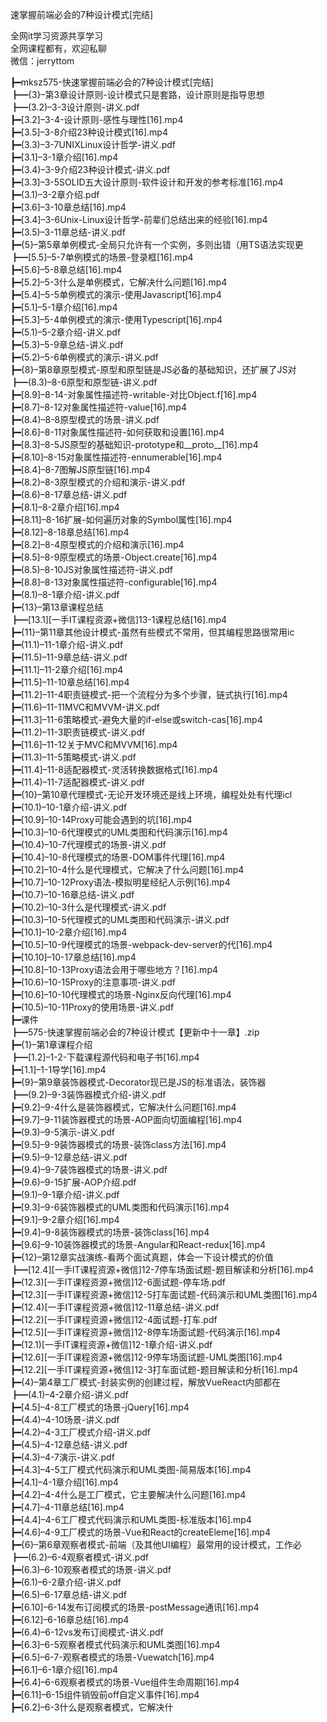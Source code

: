 速掌握前端必会的7种设计模式[完结]

全网it学习资源共享学习<br>全网课程都有，欢迎私聊<br>微信：jerryttom<br>

┣━mksz575-快速掌握前端必会的7种设计模式[完结]<br> ┣━{3}–第3章设计原则-设计模式只是套路，设计原则是指导思想<br> ┣━(3.2)–3-3设计原则-讲义.pdf<br> ┣━[3.2]–3-4-设计原则-感性与理性[16].mp4<br> ┣━[3.5]–3-8介绍23种设计模式[16].mp4<br> ┣━(3.3)–3-7UNIXLinux设计哲学-讲义.pdf<br> ┣━[3.1]–3-1章介绍[16].mp4<br> ┣━(3.4)–3-9介绍23种设计模式-讲义.pdf<br> ┣━[3.3]–3-5SOLID五大设计原则-软件设计和开发的参考标准[16].mp4<br> ┣━(3.1)–3-2章介绍.pdf<br> ┣━[3.6]–3-10章总结[16].mp4<br> ┣━[3.4]–3-6Unix-Linux设计哲学-前辈们总结出来的经验[16].mp4<br> ┣━(3.5)–3-11章总结-讲义.pdf<br> ┣━{5}–第5章单例模式-全局只允许有一个实例，多则出错（用TS语法实现更<br> ┣━[5.5]–5-7单例模式的场景-登录框[16].mp4<br> ┣━[5.6]–5-8章总结[16].mp4<br> ┣━[5.2]–5-3什么是单例模式，它解决什么问题[16].mp4<br> ┣━[5.4]–5-5单例模式的演示-使用Javascript[16].mp4<br> ┣━[5.1]–5-1章介绍[16].mp4<br> ┣━[5.3]–5-4单例模式的演示-使用Typescript[16].mp4<br> ┣━(5.1)–5-2章介绍-讲义.pdf<br> ┣━(5.3)–5-9章总结-讲义.pdf<br> ┣━(5.2)–5-6单例模式的演示-讲义.pdf<br> ┣━{8}–第8章原型模式-原型和原型链是JS必备的基础知识，还扩展了JS对<br> ┣━(8.3)–8-6原型和原型链-讲义.pdf<br> ┣━[8.9]–8-14-对象属性描述符-writable-对比Object.f[16].mp4<br> ┣━[8.7]–8-12对象属性描述符-value[16].mp4<br> ┣━(8.4)–8-8原型模式的场景-讲义.pdf<br> ┣━[8.6]–8-11对象属性描述符-如何获取和设置[16].mp4<br> ┣━[8.3]–8-5JS原型的基础知识-prototype和__proto__[16].mp4<br> ┣━[8.10]–8-15对象属性描述符-ennumerable[16].mp4<br> ┣━[8.4]–8-7图解JS原型链[16].mp4<br> ┣━(8.2)–8-3原型模式的介绍和演示-讲义.pdf<br> ┣━(8.6)–8-17章总结-讲义.pdf<br> ┣━[8.1]–8-2章介绍[16].mp4<br> ┣━[8.11]–8-16扩展-如何遍历对象的Symbol属性[16].mp4<br> ┣━[8.12]–8-18章总结[16].mp4<br> ┣━[8.2]–8-4原型模式的介绍和演示[16].mp4<br> ┣━[8.5]–8-9原型模式的场景-Object.create[16].mp4<br> ┣━(8.5)–8-10JS对象属性描述符-讲义.pdf<br> ┣━[8.8]–8-13对象属性描述符-configurable[16].mp4<br> ┣━(8.1)–8-1章介绍-讲义.pdf<br> ┣━{13}–第13章课程总结<br> ┣━[13.1][一手IT课程资源+微信]13-1课程总结[16].mp4<br> ┣━{11}–第11章其他设计模式-虽然有些模式不常用，但其编程思路很常用ic<br> ┣━(11.1)–11-1章介绍-讲义.pdf<br> ┣━(11.5)–11-9章总结-讲义.pdf<br> ┣━[11.1]–11-2章介绍[16].mp4<br> ┣━[11.5]–11-10章总结[16].mp4<br> ┣━[11.2]–11-4职责链模式-把一个流程分为多个步骤，链式执行[16].mp4<br> ┣━(11.6)–11-11MVC和MVVM-讲义.pdf<br> ┣━[11.3]–11-6策略模式-避免大量的if-else或switch-cas[16].mp4<br> ┣━(11.2)–11-3职责链模式-讲义.pdf<br> ┣━[11.6]–11-12关于MVC和MVVM[16].mp4<br> ┣━(11.3)–11-5策略模式-讲义.pdf<br> ┣━[11.4]–11-8适配器模式-灵活转换数据格式[16].mp4<br> ┣━(11.4)–11-7适配器模式-讲义.pdf<br> ┣━{10}–第10章代理模式-无论开发环境还是线上环境，编程处处有代理icl<br> ┣━(10.1)–10-1章介绍-讲义.pdf<br> ┣━[10.9]–10-14Proxy可能会遇到的坑[16].mp4<br> ┣━[10.3]–10-6代理模式的UML类图和代码演示[16].mp4<br> ┣━(10.4)–10-7代理模式的场景-讲义.pdf<br> ┣━[10.4]–10-8代理模式的场景-DOM事件代理[16].mp4<br> ┣━[10.2]–10-4什么是代理模式，它解决了什么问题[16].mp4<br> ┣━[10.7]–10-12Proxy语法-模拟明星经纪人示例[16].mp4<br> ┣━(10.7)–10-16章总结-讲义.pdf<br> ┣━(10.2)–10-3什么是代理模式-讲义.pdf<br> ┣━(10.3)–10-5代理模式的UML类图和代码演示-讲义.pdf<br> ┣━[10.1]–10-2章介绍[16].mp4<br> ┣━[10.5]–10-9代理模式的场景-webpack-dev-server的代[16].mp4<br> ┣━[10.10]–10-17章总结[16].mp4<br> ┣━[10.8]–10-13Proxy语法会用于哪些地方？[16].mp4<br> ┣━(10.6)–10-15Proxy的注意事项-讲义.pdf<br> ┣━[10.6]–10-10代理模式的场景-Nginx反向代理[16].mp4<br> ┣━(10.5)–10-11Proxy的使用场景-讲义.pdf<br> ┣━课件<br> ┣━575-快速掌握前端必会的7种设计模式【更新中十一章】.zip<br> ┣━{1}–第1章课程介绍<br> ┣━[1.2]–1-2-下载课程源代码和电子书[16].mp4<br> ┣━[1.1]–1-1导学[16].mp4<br> ┣━{9}–第9章装饰器模式-Decorator现已是JS的标准语法，装饰器<br> ┣━(9.2)–9-3装饰器模式介绍-讲义.pdf<br> ┣━[9.2]–9-4什么是装饰器模式，它解决什么问题[16].mp4<br> ┣━[9.7]–9-11装饰器模式的场景-AOP面向切面编程[16].mp4<br> ┣━(9.3)–9-5演示-讲义.pdf<br> ┣━[9.5]–9-9装饰器模式的场景-装饰class方法[16].mp4<br> ┣━(9.5)–9-12章总结-讲义.pdf<br> ┣━(9.4)–9-7装饰器模式的场景-讲义.pdf<br> ┣━(9.6)–9-15扩展-AOP介绍.pdf<br> ┣━(9.1)–9-1章介绍-讲义.pdf<br> ┣━[9.3]–9-6装饰器模式的UML类图和代码演示[16].mp4<br> ┣━[9.1]–9-2章介绍[16].mp4<br> ┣━[9.4]–9-8装饰器模式的场景-装饰class[16].mp4<br> ┣━[9.6]–9-10装饰器模式的场景-Angular和React-redux[16].mp4<br> ┣━{12}–第12章实战演练-看两个面试真题，体会一下设计模式的价值<br> ┣━[12.4][一手IT课程资源+微信]12-7停车场面试题-题目解读和分析[16].mp4<br> ┣━(12.3)[一手IT课程资源+微信]12-6面试题-停车场.pdf<br> ┣━[12.3][一手IT课程资源+微信]12-5打车面试题-代码演示和UML类图[16].mp4<br> ┣━(12.4)[一手IT课程资源+微信]12-11章总结-讲义.pdf<br> ┣━(12.2)[一手IT课程资源+微信]12-4面试题-打车.pdf<br> ┣━[12.5][一手IT课程资源+微信]12-8停车场面试题-代码演示[16].mp4<br> ┣━(12.1)[一手IT课程资源+微信]12-1章介绍-讲义.pdf<br> ┣━[12.6][一手IT课程资源+微信]12-9停车场面试题-UML类图[16].mp4<br> ┣━[12.2][一手IT课程资源+微信]12-3打车面试题-题目解读和分析[16].mp4<br> ┣━{4}–第4章工厂模式-封装实例的创建过程，解放VueReact内部都在<br> ┣━(4.1)–4-2章介绍-讲义.pdf<br> ┣━[4.5]–4-8工厂模式的场景-jQuery[16].mp4<br> ┣━(4.4)–4-10场景-讲义.pdf<br> ┣━(4.2)–4-3工厂模式介绍-讲义.pdf<br> ┣━(4.5)–4-12章总结-讲义.pdf<br> ┣━(4.3)–4-7演示-讲义.pdf<br> ┣━[4.3]–4-5工厂模式代码演示和UML类图-简易版本[16].mp4<br> ┣━[4.1]–4-1章介绍[16].mp4<br> ┣━[4.2]–4-4什么是工厂模式，它主要解决什么问题[16].mp4<br> ┣━[4.7]–4-11章总结[16].mp4<br> ┣━[4.4]–4-6工厂模式代码演示和UML类图-标准版本[16].mp4<br> ┣━[4.6]–4-9工厂模式的场景-Vue和React的createEleme[16].mp4<br> ┣━{6}–第6章观察者模式-前端（及其他UI编程）最常用的设计模式，工作必<br> ┣━(6.2)–6-4观察者模式-讲义.pdf<br> ┣━(6.3)–6-10观察者模式的场景-讲义.pdf<br> ┣━(6.1)–6-2章介绍-讲义.pdf<br> ┣━(6.5)–6-17章总结-讲义.pdf<br> ┣━[6.10]–6-14发布订阅模式的场景-postMessage通讯[16].mp4<br> ┣━[6.12]–6-16章总结[16].mp4<br> ┣━(6.4)–6-12vs发布订阅模式-讲义.pdf<br> ┣━[6.3]–6-5观察者模式代码演示和UML类图[16].mp4<br> ┣━[6.5]–6-7-观察者模式的场景-Vuewatch[16].mp4<br> ┣━[6.1]–6-1章介绍[16].mp4<br> ┣━[6.4]–6-6观察者模式的场景-Vue组件生命周期[16].mp4<br> ┣━[6.11]–6-15组件销毁前off自定义事件[16].mp4<br> ┣━[6.2]–6-3什么是观察者模式，它解决什